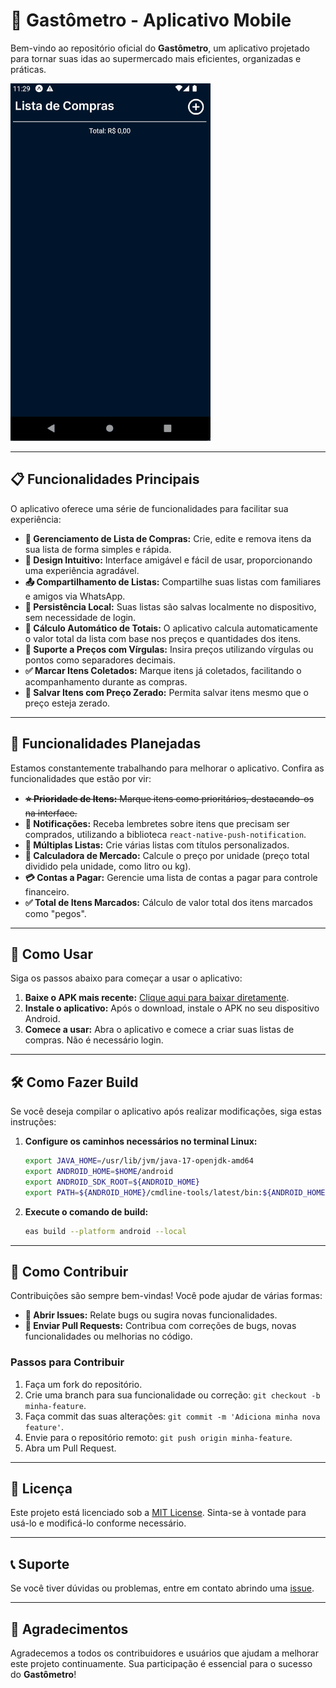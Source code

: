 # 🛒 Gastômetro - Aplicativo Mobile

Bem-vindo ao repositório oficial do **Gastômetro**, um aplicativo projetado para tornar suas idas ao supermercado mais eficientes, organizadas e práticas.

![Demonstração do Aplicativo](.github/mobile.gif)

---

## 📋 Funcionalidades Principais

O aplicativo oferece uma série de funcionalidades para facilitar sua experiência:

- **📑 Gerenciamento de Lista de Compras:** Crie, edite e remova itens da sua lista de forma simples e rápida.
- **🎨 Design Intuitivo:** Interface amigável e fácil de usar, proporcionando uma experiência agradável.
- **📤 Compartilhamento de Listas:** Compartilhe suas listas com familiares e amigos via WhatsApp.
- **💾 Persistência Local:** Suas listas são salvas localmente no dispositivo, sem necessidade de login.
- **🧮 Cálculo Automático de Totais:** O aplicativo calcula automaticamente o valor total da lista com base nos preços e quantidades dos itens.
- **💱 Suporte a Preços com Vírgulas:** Insira preços utilizando vírgulas ou pontos como separadores decimais.
- **✅ Marcar Itens Coletados:** Marque itens já coletados, facilitando o acompanhamento durante as compras.
- **💾 Salvar Itens com Preço Zerado:** Permita salvar itens mesmo que o preço esteja zerado.

---

## 🌟 Funcionalidades Planejadas

Estamos constantemente trabalhando para melhorar o aplicativo. Confira as funcionalidades que estão por vir:

- ~~**⭐ Prioridade de Itens:** Marque itens como prioritários, destacando-os na interface.~~
- **🔔 Notificações:** Receba lembretes sobre itens que precisam ser comprados, utilizando a biblioteca `react-native-push-notification`.
- **📂 Múltiplas Listas:** Crie várias listas com títulos personalizados.
- **🧮 Calculadora de Mercado:** Calcule o preço por unidade (preço total dividido pela unidade, como litro ou kg).
- **💳 Contas a Pagar:** Gerencie uma lista de contas a pagar para controle financeiro.
- **✅ Total de Itens Marcados:** Cálculo de valor total dos itens marcados como "pegos".

---

## 🚀 Como Usar

Siga os passos abaixo para começar a usar o aplicativo:

1. **Baixe o APK mais recente:** [Clique aqui para baixar diretamente](https://github.com/StephHoel/gastometro/releases/download/v1.3.0/lista-de-compras-v1.3.0.apk).
2. **Instale o aplicativo:** Após o download, instale o APK no seu dispositivo Android.
3. **Comece a usar:** Abra o aplicativo e comece a criar suas listas de compras. Não é necessário login.

---

## 🛠️ Como Fazer Build

Se você deseja compilar o aplicativo após realizar modificações, siga estas instruções:

1. **Configure os caminhos necessários no terminal Linux:**

   ```bash
   export JAVA_HOME=/usr/lib/jvm/java-17-openjdk-amd64
   export ANDROID_HOME=$HOME/android
   export ANDROID_SDK_ROOT=${ANDROID_HOME}
   export PATH=${ANDROID_HOME}/cmdline-tools/latest/bin:${ANDROID_HOME}/platform-tools:${ANDROID_HOME}/tools:${ANDROID_HOME}/tools/bin:${PATH}
   ```

2. **Execute o comando de build:**

   ```bash
   eas build --platform android --local
   ```

---

## 🤝 Como Contribuir

Contribuições são sempre bem-vindas! Você pode ajudar de várias formas:

- **📂 Abrir Issues:** Relate bugs ou sugira novas funcionalidades.
- **🔧 Enviar Pull Requests:** Contribua com correções de bugs, novas funcionalidades ou melhorias no código.

### Passos para Contribuir

1. Faça um fork do repositório.
2. Crie uma branch para sua funcionalidade ou correção: `git checkout -b minha-feature`.
3. Faça commit das suas alterações: `git commit -m 'Adiciona minha nova feature'`.
4. Envie para o repositório remoto: `git push origin minha-feature`.
5. Abra um Pull Request.

---

## 📄 Licença

Este projeto está licenciado sob a [MIT License](LICENSE). Sinta-se à vontade para usá-lo e modificá-lo conforme necessário.

---

## 📞 Suporte

Se você tiver dúvidas ou problemas, entre em contato abrindo uma [issue](https://github.com/StephHoel/gastometro/issues).

---

## 🌟 Agradecimentos

Agradecemos a todos os contribuidores e usuários que ajudam a melhorar este projeto continuamente. Sua participação é essencial para o sucesso do **Gastômetro**!
